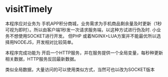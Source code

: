 visitTimely
=====


本程序应对业务为
手机APP积分商城，业务需求为手机商品剩余量及时更新（1秒可视为即时）。所以由客户端1秒发一次请求服务端，以这种方试进行伪及时.
小业务不想使用SOCKET进行开发。
但PHP 或着NGINX+LUA方案并不能最优所以选择用NODEJS，开发相对比较简单。

本程序完成功能为
开启一个HTTP服务，并在服务提供一个全局变量，每秒种更新相关数据，HTTP服务反回最新数据。

类似全局数据，大量访问的可以使用类似方式，当然可也以改为SOCKET版本

